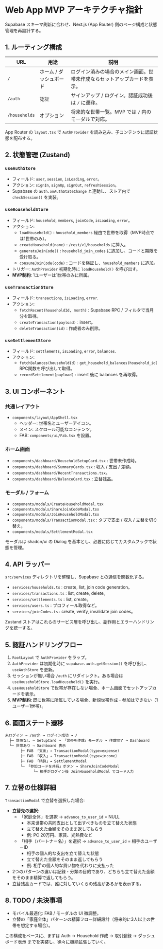 # Web App MVP アーキテクチャ指針

Supabase スキーマ刷新に合わせ、Next.js (App Router) 側のページ構成と状態管理を再設計する。

## 1. ルーティング構成

| URL | 用途 | 説明 |
|-----|------|------|
| `/` | ホーム / ダッシュボード | ログイン済みの場合のメイン画面。世帯未作成ならセットアップカードを表示。 |
| `/auth` | 認証 | サインアップ / ログイン。認証成功後は `/` に遷移。 |
| `/households` | オプション | 将来的な世帯一覧。MVP では `/` 内のモーダルで対応。 |

App Router の `layout.tsx` で `AuthProvider` を読み込み、子コンテンツに認証状態を配布する。

## 2. 状態管理 (Zustand)

### `useAuthStore`
- フィールド: `user`, `session`, `isLoading`, `error`。
- アクション: `signIn`, `signUp`, `signOut`, `refreshSession`。
- Supabase の `auth.onAuthStateChange` と連動し、ストア内で `checkSession()` を実装。

### `useHouseholdStore`
- フィールド: `household`, `members`, `joinCode`, `isLoading`, `error`。
- アクション:
  - `loadHousehold()` : `household_members` 経由で世帯を取得（MVP時点では1世帯のみ）。
  - `createHousehold(name)` : `/rest/v1/households` に挿入。
  - `generateJoinCode()` : `household_join_codes` に追加し、コードと期限を受け取る。
  - `consumeJoinCode(code)` : コードを検証し、`household_members` に追加。
- トリガー: `AuthProvider` 初期化時に `loadHousehold()` を呼び出す。
- **MVP制約**: 1ユーザーは1世帯のみに所属。

### `useTransactionStore`
- フィールド: `transactions`, `isLoading`, `error`.
- アクション:
  - `fetchRecent(householdId, month)` : Supabase RPC / フィルタで当月分を取得。
  - `createTransaction(payload)` : insert。
  - `deleteTransaction(id)` : 作成者のみ削除。

### `useSettlementStore`
- フィールド: `settlements`, `isLoading`, `error`, `balances`.
- アクション:
  - `fetchBalances(householdId)` : `get_household_balances(household_id)` RPC関数を呼び出して取得。
  - `recordSettlement(payload)` : insert 後に balances を再取得。

## 3. UI コンポーネント

### 共通レイアウト
- `components/layout/AppShell.tsx`
  - ヘッダー: 世帯名とユーザーアイコン。
  - メイン: スクロール可能なコンテンツ。
  - FAB: `components/ui/Fab.tsx` を設置。

### ホーム画面
- `components/dashboard/HouseholdSetupCard.tsx` : 世帯未作成時。
- `components/dashboard/SummaryCards.tsx` : 収入 / 支出 / 差額。
- `components/dashboard/RecentTransactions.tsx`。
- `components/dashboard/BalanceCard.tsx` : 立替残高。

### モーダル / フォーム
- `components/modals/CreateHouseholdModal.tsx`
- `components/modals/ShareJoinCodeModal.tsx`
- `components/modals/JoinHouseholdModal.tsx`
- `components/modals/TransactionModal.tsx` : タブで支出 / 収入 / 立替を切り替え。
- `components/modals/SettlementModal.tsx`

モーダルは shadcn/ui の Dialog を基本とし、必要に応じてカスタムフックで状態を管理。

## 4. API ラッパー

`src/services` ディレクトリを整理し、Supabase との通信を関数化する。
- `services/households.ts` : create, list, join code generation。
- `services/transactions.ts` : list, create, delete。
- `services/settlements.ts` : list, create。
- `services/users.ts` : プロフィール取得など。
- `services/joinCodes.ts` : create, verify, invalidate join codes。

Zustand ストアはこれらのサービス層を呼び出し、副作用とエラーハンドリングを統一する。

## 5. 認証ハンドリングフロー

1. `RootLayout` で `AuthProvider` をラップ。
2. `AuthProvider` は初期化時に `supabase.auth.getSession()` を呼び出し、`useAuthStore` を更新。
3. セッションが無い場合 `/auth` にリダイレクト。ある場合は `useHouseholdStore.loadHousehold()` を実行。
4. `useHouseholdStore` で世帯が存在しない場合、ホーム画面でセットアップカードを表示。
5. **MVP制約**: 既に世帯に所属している場合、新規世帯作成・参加はできない（1ユーザー1世帯）。

## 6. 画面ステート遷移

```
未ログイン → /auth → ログイン成功 → /
  ├─ 世帯なし → SetupCard → 「世帯を作成」モーダル → 作成完了 → Dashboard
  └─ 世帯あり → Dashboard 表示
       ├─ FAB 「支出」→ TransactionModal(type=expense)
       ├─ FAB 「収入」→ TransactionModal(type=income)
       ├─ FAB 「精算」→ SettlementModal
       └─ 「参加コードを共有」ボタン → ShareJoinCodeModal
             └→ 相手がログイン後 JoinHouseholdModal でコード入力
```

## 7. 立替の仕様詳細

`TransactionModal` で立替を選択した場合:
- **立替先の選択**: 
  - 「家庭全体」を選択 → `advance_to_user_id` = NULL
    - 本来世帯の共同支出として出すべきものを立て替えた状態
    - 立て替えた金額をそのまま返してもらう
    - 例: PC 20万円、家賃、光熱費など
  - 「相手（パートナー名）」を選択 → `advance_to_user_id` = 相手のユーザーID
    - 相手の個人的な支出を立て替えた状態
    - 立て替えた金額をそのまま返してもらう
    - 例: 相手の個人的な買い物を代わりに支払った
- 2つのパターンの違いは記録・分類の目的であり、どちらも立て替えた金額をそのまま精算で返してもらう。
- 立替残高カードでは、誰に対していくらの残高があるかを表示する。

## 8. TODO / 未決事項

- モバイル最適化: FAB / モーダルの UI 微調整。
- 立替の「家庭全体」パターンの精算フロー詳細設計（将来的に3人以上の世帯を想定する場合）。

この構成をベースに、まずは Auth → Household 作成 → 取引登録 → ダッシュボード表示 までを実装し、徐々に機能拡張していく。
